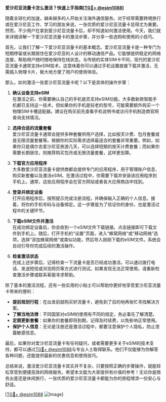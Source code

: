**爱沙尼亚流量卡怎么激活？快速上手指南[[TG💪+ @esim1088](https://t.me/s/esim1088)]**

随着全球化的加速，越来越多的人开始关注海外通信服务。对于经常需要跨境旅行或在爱沙尼亚工作、学习的朋友来说，一张优质的爱沙尼亚流量卡显得尤为重要。然而，不少用户在拿到爱沙尼亚流量卡后，却不知道如何激活使用。今天，我们就来详细讲解一下爱沙尼亚流量卡的激活步骤，并分享一些选购和使用的小技巧。

首先，让我们了解一下爱沙尼亚流量卡的基本概念。爱沙尼亚流量卡是一种专门为短期停留或长期居住在爱沙尼亚的人设计的移动通信产品。它能够提供稳定的网络连接，帮助用户随时随地保持在线状态。与传统的实体SIM卡不同，现代的爱沙尼亚流量卡通常支持eSIM技术，这意味着你可以通过手机设置直接下载并激活，无需插入物理卡片，极大地方便了用户的使用体验。

那么，如何激活一张爱沙尼亚流量卡呢？以下是具体的操作步骤：

1. **确认设备支持eSIM**  
   在激活之前，你需要确认自己的手机是否支持eSIM功能。大多数新款智能手机都已支持这一技术，但如果你的手机是较老的型号，可能需要额外购买一个物理SIM卡槽适配器。建议在购买前先查看手机说明书或访问手机制造商官网查询支持情况。

2. **选择合适的流量套餐**  
   爱沙尼亚流量卡通常会提供多种套餐供用户选择，比如按天计费、包月套餐或是无限流量套餐等。根据你的实际需求选择最适合的套餐非常重要。例如，如果你只是偶尔去爱沙尼亚旅游几天，可以选择短期的按天计费套餐；而如果你需要长期居住，则推荐购买包月或无限流量套餐，这样更划算。

3. **下载官方应用程序**  
   大多数爱沙尼亚流量卡提供商都会提供专门的应用程序，用于管理账户信息、购买新套餐以及激活eSIM。在激活过程中，你需要下载并安装该应用程序到手机上。通常，这些应用程序会在官方网站或者各大应用商店中找到。

4. **登录并绑定设备**  
   打开应用程序后，按照提示完成注册流程，并确保输入正确的个人信息。接着，将你的手机号码与设备绑定。这一步骤是为了验证你的身份，也是激活过程中的关键环节。

5. **下载eSIM文件并激活**  
   在成功绑定设备后，你会收到一个eSIM文件下载链接。点击链接即可下载文件到手机上。随后，打开手机的“设置”页面，进入“蜂窝网络”或“移动网络”选项，选择“添加蜂窝网络”或类似功能，然后导入刚刚下载的eSIM文件。系统会自动引导你完成后续的激活操作。

6. **检查激活状态**  
   完成上述步骤后，记得检查一下流量卡是否已经成功激活。可以通过拨打电话、发送短信或浏览网页等方式进行测试。如果发现无法正常使用，请重新检查激活步骤或联系客服寻求帮助。

除了基本的激活流程，还有一些实用的小贴士可以帮助你更好地享受爱沙尼亚流量卡带来的便利：

- **提前规划行程**：在出发前就购买好流量卡，避免到了目的地再匆忙寻找解决方案。
- **了解当地法律**：不同国家对eSIM的使用有不同的规定，务必事先了解清楚。
- **定期更新套餐**：如果你的套餐即将到期，记得及时续费，以免影响正常使用。
- **保护个人信息**：无论是注册还是激活过程中，都要注意保护个人隐私，防止泄露敏感信息。

最后，如果你对爱沙尼亚流量卡有任何疑问，或者需要更多关于eSIM的技术支持，都可以通过[TG💪+ @esim1088](https://t.me/s/esim1088)与专业人士取得联系。他们不仅能够为你解答各种问题，还能提供最新的优惠信息和使用技巧。

总结来说，激活爱沙尼亚流量卡其实并不复杂，只要按照正确的步骤操作，就能轻松享受到便捷高效的网络服务。希望本文能为大家提供有价值的参考！无论你是商务出差还是休闲旅行，一张优质的爱沙尼亚流量卡都能为你的旅程增添一份安心与舒适。

[[TG💪+ @esim1088](https://t.me/s/esim1088) ![Image](https://i.postimg.cc/4NQfJmqS/Snipaste-2025-05-13-00-14-12.png)]